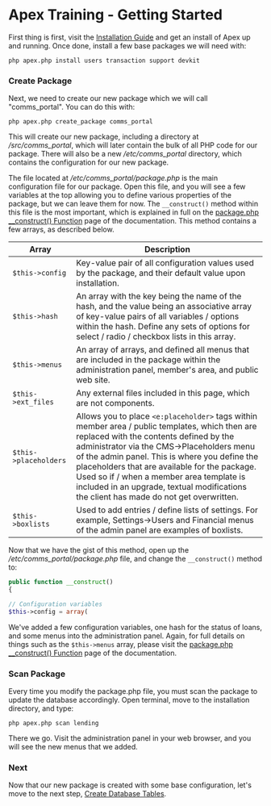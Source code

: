 
# Apex Training - Getting Started

First thing is first, visit the [Installation Guide](../install.md) and get an install of Apex up and running.  Once done, install a 
few base packages we will need with:

`php apex.php install users transaction support devkit`


### Create Package

Next, we need to create our new package which we will call "comms_portal".  You can do this with:

`php apex.php create_package comms_portal`

This will create our new package, including a directory at */src/comms_portal*, which will later contain the bulk of all PHP code for our package.  There will also be 
a new */etc/comms_portal* directory, which contains the configuration for our new package.    

The file located at */etc/comms_portal/package.php* is the main configuration file for our package.  Open this file, and you will 
see a few variables at the top allowing you to define various properties of the package, but we can leave them for now. The `__construct()` method within this file 
is the most important, which is explained in full on the [package.php __construct() Function](../packages_construct.md) page of the documentation.  This method contains a few arrays, as described below.

Array | Description
------------- |------------- 
`$this->config` | Key-value pair of all configuration values used by the package, and their default value upon installation.
`$this->hash` | An array with the key being the name of the hash, and the value being an associative array of key-value pairs of all variables / options within the hash.  Define any sets of options for select / radio / checkbox lists in this array.
`$this->menus` | An array of arrays, and defined all menus that are included in the package within the administration panel, member's area, and public web site.
`$this->ext_files` | Any external files included in this page, which are not components.
`$this->placeholders` | Allows you to place `<e:placeholder>` tags within member area / public templates, which then are replaced with the contents defined by the administrator via the CMS->Placeholders menu of the admin panel.  This is where you define the placeholders that are available for the package.  Used so if / when a member area template is included in an upgrade, textual modifications the client has made do not get overwritten.
`$this->boxlists` | Used to add entries / define lists of settings.  For example, Settings->Users and Financial menus of the admin panel are examples of boxlists.


Now that we have the gist of this method, open up the */etc/comms_portal/package.php* file, and change the `__construct()` method to:

~~~php
public function __construct()
{

// Configuration variables
$this->config = array(


~~~

We've added a few configuration variables, one hash for the status of loans, and some menus into the administration panel.  Again, for full details on things such as 
the `$this->menus` array, please visit the [package.php __construct() Function](../packages_construct.md) page of the documentation.

### Scan Package

Every time you modify the package.php file, you must scan the package to update the database accordingly.  Open terminal, move to the installation directory, and type:

`php apex.php scan lending`

There we go.  Visit the administration panel in your web browser, and you will see the new menus that we added.


### Next 

Now that our new package is created with some base configuration, let's move to the next step, [Create Database Tables](create_database.md).



